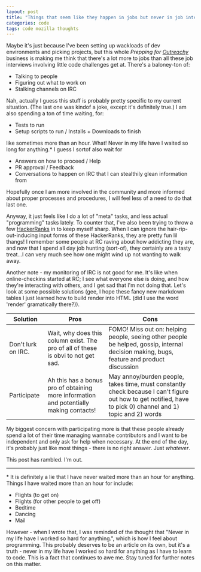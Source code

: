 ```yaml
---
layout: post
title: "Things that seem like they happen in jobs but never in job interviews"
categories: code
tags: code mozilla thoughts
---
```


Maybe it's just because I've been setting up wackloads of dev environments and picking projects, but this whole _Prepping for [Outreachy](https://wiki.gnome.org/Outreachy)_ business is making me think that there's a lot more to jobs than all these job interviews involving little code challenges get at. <!--more--> There's a baloney-ton of: 

- Talking to people
- Figuring out what to work on
- Stalking channels on IRC

Nah, actually I guess this stuff is probably pretty specific to my current situation. (The last one was kindof a joke, except it's definitely true.) I am also spending a ton of time waiting, for: 

- Tests to run
- Setup scripts to run / Installs + Downloads to finish

like sometimes more than an hour. What! Never in my life have I waited so long for anything.\* I guess I sortof also wait for 

- Answers on how to proceed / Help
- PR approval / Feedback
- Conversations to happen on IRC that I can stealthily glean information from

Hopefully once I am more involved in the community and more informed about proper processes and procedures, I will feel less of a need to do that last one.

Anyway, it just feels like I do a lot of "meta" tasks, and less actual "programming" tasks lately. To counter that, I've also been trying to throw a few [HackerRanks](https://www.hackerrank.com/heatherbooker) in to keep myself sharp. When I can ignore the hair-rip-out-inducing input forms of these HackerRanks, they are pretty fun lil thangs! I remember some people at RC raving about how addicting they are, and now that I spend all day job hunting (sort-of), they certainly are a tasty treat...I can very much see how one might wind up not wanting to walk away.

Another note - my monitoring of IRC is not good for me. It's like when online-checkins started at RC; I see what everyone else is doing, and how they're interacting with others, and I get sad that I'm not doing that. Let's look at some possible solutions (gee, I hope these fancy new markdown tables I just learned how to build render into HTML (did I use the word 'render' gramatically there?)).

Solution | Pros | Cons
-------- | ---- | ----
Don't lurk on IRC. | Wait, why does this column exist. The pro of all of these is obvi to not get sad. | FOMO! Miss out on: helping people, seeing other people be helped, gossip, internal decision making, bugs, feature and product discussion
Participate | Ah this has a bonus pro of obtaining more information and potentially making contacts! | May annoy/burden people, takes time, must constantly check because I can't figure out how to get notified, have to pick 0) channel and 1) topic and 2) words

My biggest concern with participating more is that these people already spend a lot of their time managing wannabe contributors and I want to be independent and only ask for help when necessary. At the end of the day, it's probably just like most things - there is no right answer. Just _whatever_.

This post has rambled. I'm out.

_______________________________________________________________________________

\* It is definitely a lie that I have never waited more than an hour for anything. Things I have waited more than an hour for include:

- Flights (to get on)
- Flights (for other people to get off)
- Bedtime
- Dancing
- Mail

However - when I wrote that, I was reminded of the thought that "Never in my life have I worked so hard for anything.", which is how I feel about programming. This probably deserves to be an article on its own, but it's a truth - never in my life have I worked so hard for anything as I have to learn to code. This is a fact that continues to awe me. Stay tuned for further notes on this matter.

